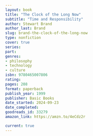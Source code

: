 ```yaml
---
layout: book
title: "The Clock of the Long Now"
subtitle: "Time and Responsibility"
author: Stewart Brand
author_last: Brand
slug: brand-the-clock-of-the-long-now
type: nonfiction
cover: true
series: 
part: 
genres:
- philosophy
- technology
- culture
isbn: 9780465007806
rating: 
pages: 208
format: paperback
publish_year: 1999
publisher: Basic Books
date_started: 2024-09-23
date_completed: 
goodreads_id: 33279
amazon_link: https://amzn.to/4eCdz2r

current: true
---
```


